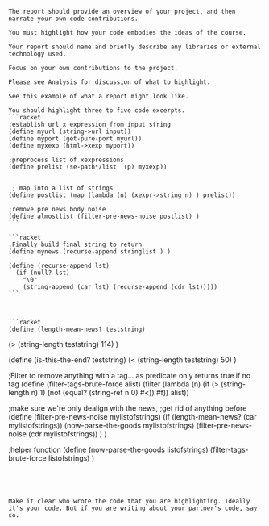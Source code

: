     The report should provide an overview of your project, and then narrate your own code contributions.
    
    You must highlight how your code embodies the ideas of the course.
    
    Your report should name and briefly describe any libraries or external technology used.
    
    Focus on your own contributions to the project.
    
    Please see Analysis for discussion of what to highlight.
    
    See this example of what a report might look like.
    
    You should highlight three to five code excerpts.
    ```racket
    ;establish url x expression from input string
    (define myurl (string->url input))  
    (define myport (get-pure-port myurl))
    (define myxexp (html->xexp myport))
          
    ;preprocess list of xexpressions
    (define prelist (se-path*/list '(p) myxexp))
    
    
     ; map into a list of strings
    (define postlist (map (lambda (n) (xexpr->string n) ) prelist))

    ;remove pre news body noise
    (define almostlist (filter-pre-news-noise postlist) )
    ```
    
    ```racket
    ;Finally build final string to return
    (define mynews (recurse-append stringlist ) )
    
    (define (recurse-append lst)
      (if (null? lst)
        "\0"
        (string-append (car lst) (recurse-append (cdr lst)))))
    ```
        
    
    
    ```racket
    (define (length-mean-news? teststring)
  (> (string-length teststring) 114) )

(define (is-this-the-end? teststring)
  (< (string-length teststring) 50) )

;Filter to remove anything with a tag... as predicate only returns true if no tag
(define (filter-tags-brute-force alist)
  (filter (lambda (n)
            (if (> (string-length n) 1)
                (not (equal? (string-ref n 0) #\<))
                #f))
          alist))
    ```

;make sure we're only dealign with the news,
;get rid of anything before
(define (filter-pre-news-noise mylistofstrings)
  (if (length-mean-news? (car mylistofstrings))
      (now-parse-the-goods mylistofstrings)
      (filter-pre-news-noise (cdr mylistofstrings)) ) )

;helper function
(define (now-parse-the-goods listofstrings)
  (filter-tags-brute-force listofstrings) )
  ```

    
    

Make it clear who wrote the code that you are highlighting. Ideally it's your code. But if you are writing about your partner's code, say so.
